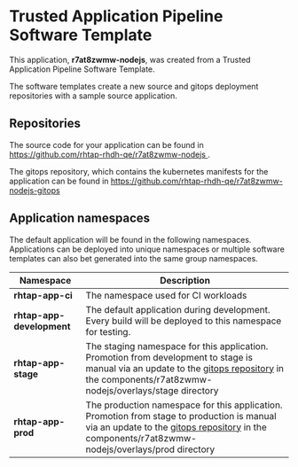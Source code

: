# Trusted Application Pipeline Software Template

This application, **r7at8zwmw-nodejs**, was created from a Trusted Application Pipeline Software Template.

The software templates create a new source and gitops deployment repositories with a sample source application. 

## Repositories

The source code for your application can be found in [https://github.com/rhtap-rhdh-qe/r7at8zwmw-nodejs ](https://github.com/rhtap-rhdh-qe/r7at8zwmw-nodejs ).
 
The gitops repository, which contains the kubernetes manifests for the application can be found in 
[https://github.com/rhtap-rhdh-qe/r7at8zwmw-nodejs-gitops ](https://github.com/rhtap-rhdh-qe/r7at8zwmw-nodejs-gitops ) 

## Application namespaces 

The default application will be found in the following namespaces. Applications can be deployed into unique namespaces or multiple software templates can also bet generated into the same group namespaces.  

|  Namespace   |  Description   |  
| -------- | -------- |
| **rhtap-app-ci** | The namespace used for CI workloads |
| **rhtap-app-development** | The default application during development. Every build will be deployed to this namespace for testing. |
| **rhtap-app-stage** | The staging namespace for this application. Promotion from development to stage is manual via an update to the [gitops repository](https://github.com/rhtap-rhdh-qe/r7at8zwmw-nodejs-gitops ) in the components/r7at8zwmw-nodejs/overlays/stage directory |
| **rhtap-app-prod** | The production namespace for this application. Promotion from stage to production is manual via an update to the [gitops repository](https://github.com/rhtap-rhdh-qe/r7at8zwmw-nodejs-gitops ) in the components/r7at8zwmw-nodejs/overlays/prod directory |